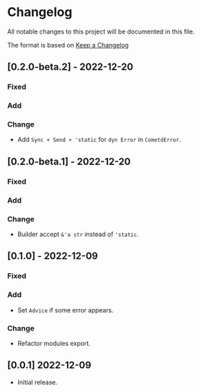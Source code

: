 # Changelog

All notable changes to this project will be documented in this file.

The format is based on [Keep a Changelog](https://keepachangelog.com/en/1.0.0/)

## [0.2.0-beta.2] - 2022-12-20

### Fixed

### Add

### Change

- Add `Sync + Send + 'static` for `dyn Error` in `CometdError`.

## [0.2.0-beta.1] - 2022-12-20

### Fixed

### Add

### Change

- Builder accept `&'a str` instead of `'static`.

## [0.1.0] - 2022-12-09

### Fixed

### Add

- Set `Advice` if some error appears.

### Change

- Refactor modules export.

## [0.0.1] 2022-12-09

- Initial release.
